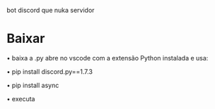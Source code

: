 bot discord que nuka servidor
# Baixar
• baixa a .py abre no vscode com a extensão Python instalada e usa:

• pip install discord.py==1.7.3

• pip install async

• executa
